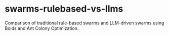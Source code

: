 # swarms-rulebased-vs-llms
Comparison of traditional rule-based swarms and LLM-driven swarms using Boids and Ant Colony Optimization.
